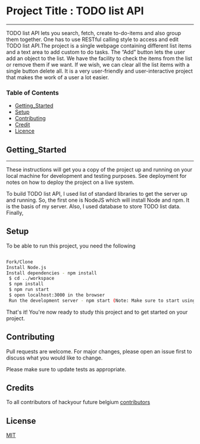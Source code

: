 # Project Title : TODO list API
---
TODO list API lets you search, fetch, create to-do-items and also group them together. One has to use RESTful calling style to access and edit TODO list API.The project is a single webpage containing different list items and a text area to add custom to do tasks. The “Add” button lets the user add an object to the list. We have the facility to check the items from the list or remove them if we want. If we wish, we can clear all the list items with a single button delete all. It is a very user-friendly and user-interactive project that makes the work of a user a lot easier.

### Table of Contents

* [Getting_Started](#Getting_Started)
* [Setup](#Setup)
* [Contributing](#Contributing)
* [Credit](#Credit)
* [Licence](#Licence)



## Getting_Started
---
These instructions will get you a copy of the project up and running on your local machine for development and testing purposes. See deployment for notes on how to deploy the project on a live system.

To build TODO list API, I used list of standard libraries to get the server up and running. So, the first one is NodeJS which will install Node and npm. It is the basis of my server. Also, I used database to store TODO list data. Finally, 

## Setup

To be able to run this project, you need the following
```bash

Fork/Clone
Install Node.js
Install dependencies - npm install
 $ cd ../workspace
 $ npm install
 $ npm run start
 $ open localhost:3000 in the browser
 Run the development server - npm start (Note: Make sure to start using terminal.)
```
That's it!  You're now ready to study this project and to get started on your project.

## Contributing
Pull requests are welcome. For major changes, please open an issue first to discuss what you would like to change.

Please make sure to update tests as appropriate.

## Credits

To all contributors of hackyour future belgium [contributors](https://github.com/HackYourFutureBelgium/contributors)


## License
[MIT](https://choosealicense.com/licenses/mit/)
